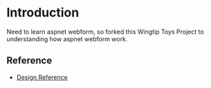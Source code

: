 # Introduction 

Need to learn aspnet webform, so forked this Wingtip Toys Project 
to understanding how aspnet webform work.


## Reference 

- [Design Reference](https://dribbble.com/shots/20486914-Plural-Grocery-And-Organic-Food-Shopping)
